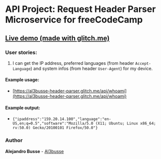 # API Project: Request Header Parser Microservice for freeCodeCamp

## [Live demo (made with glitch.me)](https://al3busse-header-parser.glitch.me/)

### User stories:
1. I can get the IP address, preferred languages (from header `Accept-Language`) and system infos (from header `User-Agent`) for my device.

#### Example usage:
* [https://al3busse-header-parser.glitch.me/api/whoami](https://al3busse-header-parser.glitch.me/api/whoami)

#### Example output:
* `{"ipaddress":"159.20.14.100","language":"en-US,en;q=0.5","software":"Mozilla/5.0 (X11; Ubuntu; Linux x86_64; rv:50.0) Gecko/20100101 Firefox/50.0"}`

### Author

**Alejandro Busse** - [Al3busse](https://github.com/Al3busse)
